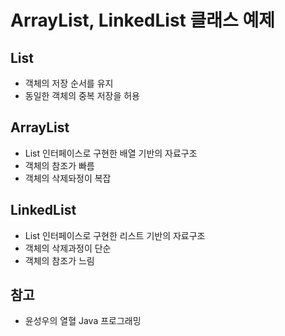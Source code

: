 # ArrayList, LinkedList 클래스 예제

## List
- 객체의 저장 순서를 유지
- 동일한 객체의 중복 저장을 허용

## ArrayList
- List 인터페이스로 구현한 배열 기반의 자료구조
- 객체의 참조가 빠름
- 객체의 삭제돠정이 복잡

## LinkedList
- List 인터페이스로 구현한 리스트 기반의 자료구조
- 객체의 삭제과정이 단순
- 객체의 참조가 느림

## 참고
- 윤성우의 열혈 Java 프로그래밍